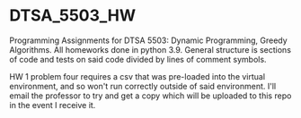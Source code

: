 # DTSA_5503_HW
Programming Assignments for DTSA 5503: Dynamic Programming, Greedy Algorithms. All homeworks done in python 3.9. General structure is sections of code and tests on said code divided by lines of comment symbols.

HW 1 problem four requires a csv that was pre-loaded into the virtual environment, and so won't run correctly outside of said environment. I'll email the professor to try and get a copy which will be uploaded to this repo in the event I receive it. 
